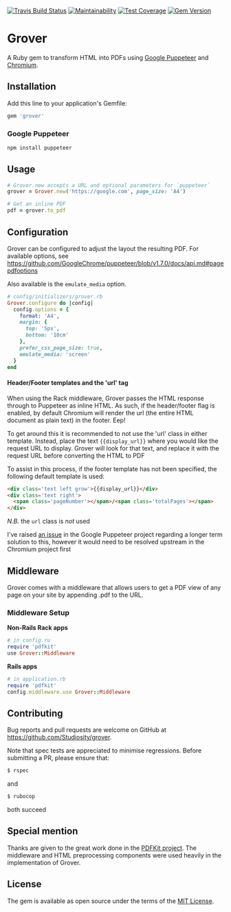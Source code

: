 [![Travis Build Status](https://img.shields.io/travis/Studiosity/grover.svg?style=flat)](https://travis-ci.org/Studiosity/grover)
[![Maintainability](https://api.codeclimate.com/v1/badges/37609653789bcf2c8d94/maintainability)](https://codeclimate.com/github/Studiosity/grover/maintainability)
[![Test Coverage](https://api.codeclimate.com/v1/badges/37609653789bcf2c8d94/test_coverage)](https://codeclimate.com/github/Studiosity/grover/test_coverage)
[![Gem Version](https://img.shields.io/gem/v/grover.svg?style=flat)](#)

# Grover

A Ruby gem to transform HTML into PDFs using [Google Puppeteer](https://github.com/GoogleChrome/puppeteer)
and [Chromium](https://www.chromium.org/Home).


## Installation

Add this line to your application's Gemfile:

```ruby
gem 'grover'
```

### Google Puppeteer
```bash
npm install puppeteer
``` 


## Usage
```ruby
# Grover.new accepts a URL and optional parameters for `puppeteer`
grover = Grover.new('https://google.com', page_size: 'A4')

# Get an inline PDF
pdf = grover.to_pdf

```


## Configuration
Grover can be configured to adjust the layout the resulting PDF. 
For available options, see https://github.com/GoogleChrome/puppeteer/blob/v1.7.0/docs/api.md#pagepdfoptions

Also available is the `emulate_media` option.
 
```ruby
# config/initializers/grover.rb
Grover.configure do |config|
  config.options = {
    format: 'A4',
    margin: {
      top: '5px',
      bottom: '10cm'
    },
    prefer_css_page_size: true,
    emulate_media: 'screen'
  }
end
```

#### Header/Footer templates and the 'url' tag
When using the Rack middleware, Grover passes the HTML response through to Puppeteer as inline HTML.
As such, if the header/footer flag is enabled, by default Chromium will render the url
(the entire HTML document as plain text) in the footer. Eep!

To get around this it is recommended to not use the 'url' class in either template.
Instead, place the text `{{display_url}}` where you would like the request URL to display.
Grover will look for that text, and replace it with the request URL before converting the HTML to PDF

To assist in this process, if the footer template has not been specified, the following default template is used:
```HTML
<div class='text left grow'>{{display_url}}</div>
<div class='text right'>
  <span class='pageNumber'></span>/<span class='totalPages'></span>
</div>    
```
_N.B._ the `url` class is *not* used

I've raised [an issue](https://github.com/GoogleChrome/puppeteer/issues/3133) in the Google Puppeteer project regarding
a longer term solution to this, however it would need to be resolved upstream in the Chromium project first 


## Middleware
Grover comes with a middleware that allows users to get a PDF view of
any page on your site by appending .pdf to the URL.

### Middleware Setup
**Non-Rails Rack apps**
```ruby
# in config.ru
require 'pdfkit'
use Grover::Middleware
```

**Rails apps**
```ruby
# in application.rb
require 'pdfkit'
config.middleware.use Grover::Middleware
```


## Contributing

Bug reports and pull requests are welcome on GitHub at https://github.com/Studiosity/grover.

Note that spec tests are appreciated to minimise regressions. Before submitting a PR, please ensure that:
 
```bash
$ rspec
```
and

```bash
$ rubocop
```
both succeed


## Special mention
Thanks are given to the great work done in the [PDFKit project](https://github.com/pdfkit/pdfkit).
The middleware and HTML preprocessing components were used heavily in the implementation of Grover.  


## License

The gem is available as open source under the terms of the [MIT License](http://opensource.org/licenses/MIT).
